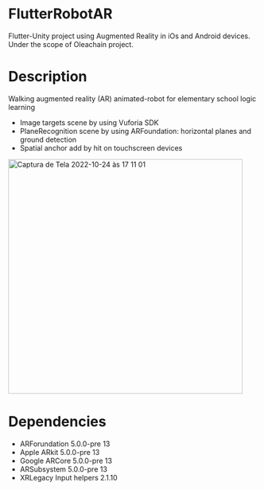 # FlutterRobotAR
 Flutter-Unity project using Augmented Reality in iOs and Android devices. 
 Under the scope of Oleachain project.

# Description
Walking augmented reality (AR) animated-robot for elementary school logic learning

- Image targets scene by using Vuforia SDK  
- PlaneRecognition scene by using ARFoundation: horizontal planes and ground detection
- Spatial anchor add by hit on touchscreen devices

<img width="471" alt="Captura de Tela 2022-10-24 às 17 11 01" src="https://user-images.githubusercontent.com/21102697/197574383-1afc9efe-6998-46db-8ca4-5c6cdd0393e4.png">

# Dependencies

- ARForundation 5.0.0-pre 13
- Apple ARkit  5.0.0-pre 13
- Google ARCore  5.0.0-pre 13
- ARSubsystem  5.0.0-pre 13
- XRLegacy Input helpers 2.1.10
